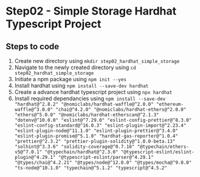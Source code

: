 # Step02 - Simple Storage Hardhat Typescript Project

## Steps to code

1. Create new directory using `mkdir step02_hardhat_simple_storage`
2. Navigate to the newly created directory using `cd step02_hardhat_simple_storage`
3. Initiate a npm package using `npm init --yes`
4. Install hardhat using `npm install --save-dev hardhat`
5. Create a advance hardhat typescript project using `npx hardhat`
6. Install required dependancies using `npm install --save-dev "hardhat@^2.8.2" "@nomiclabs/hardhat-waffle@^2.0.0" "ethereum-waffle@^3.0.0" "chai@^4.2.0" "@nomiclabs/hardhat-ethers@^2.0.0" "ethers@^5.0.0" "@nomiclabs/hardhat-etherscan@^2.1.3" "dotenv@^10.0.0" "eslint@^7.29.0" "eslint-config-prettier@^8.3.0" "eslint-config-standard@^16.0.3" "eslint-plugin-import@^2.23.4" "eslint-plugin-node@^11.1.0" "eslint-plugin-prettier@^3.4.0" "eslint-plugin-promise@^5.1.0" "hardhat-gas-reporter@^1.0.4" "prettier@^2.3.2" "prettier-plugin-solidity@^1.0.0-beta.13" "solhint@^3.3.6" "solidity-coverage@^0.7.16" "@typechain/ethers-v5@^7.0.1" "@typechain/hardhat@^2.3.0" "@typescript-eslint/eslint-plugin@^4.29.1" "@typescript-eslint/parser@^4.29.1" "@types/chai@^4.2.21" "@types/node@^12.0.0" "@types/mocha@^9.0.0" "ts-node@^10.1.0" "typechain@^5.1.2" "typescript@^4.5.2"`
